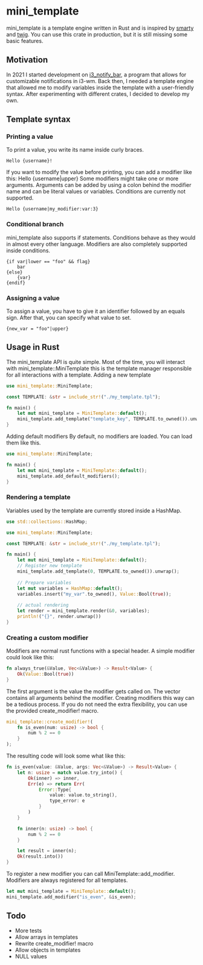# mini_template
mini_template is a template engine written in Rust and is inspired by [smarty](https://smarty.net) and [twig](https://twig.symfony.com/). You can use this crate in production, but it is still missing some basic features.
## Motivation
In 2021 I started development on [i3_notify_bar](https://github.com/Julian-Alberts/i3_notify_bar), a program that allows for customizable notifications in i3-wm. Back then, I needed a template engine that allowed me to modify variables inside the template with a user-friendly syntax. After experimenting with different crates, I decided to develop my own.
## Template syntax
### Printing a value
To print a value, you write its name inside curly braces.
```
Hello {username}!
```
If you want to modify the value before printing, you can add a modifier like this:
Hello {username|upper}
Some modifiers might take one or more arguments. Arguments can be added by using a colon behind the modifier name and can be literal values or variables. Conditions are currently not supported.
```
Hello {username|my_modifier:var:3}
```
### Conditional branch
mini_template also supports if statements. Conditions behave as they would in almost every other language. Modifiers are also completely supported inside conditions.
```
{if var|lower == "foo" && flag}
    bar
{else}
    {var}
{endif}
```
### Assigning a value
To assign a value, you have to give it an identifier followed by an equals sign. After that, you can specify what value to set.
```
{new_var = "foo"|upper}
```

## Usage in Rust
The mini_template API is quite simple. Most of the time, you will interact with mini_template::MiniTemplate this is the template manager responsible for all interactions with a template.
Adding a new template
```rust
use mini_template::MiniTemplate;

const TEMPLATE: &str = include_str!("./my_template.tpl");

fn main() {
    let mut mini_template = MiniTemplate::default();
    mini_template.add_template("template_key", TEMPLATE.to_owned()).unwrap();
}
```
Adding default modifiers
By default, no modifiers are loaded. You can load them like this.
```rust
use mini_template::MiniTemplate;

fn main() {
    let mut mini_template = MiniTemplate::default();
    mini_template.add_default_modifiers();
}
```
### Rendering a template
Variables used by the template are currently stored inside a HashMap.
```rust
use std::collections::HashMap;

use mini_template::MiniTemplate;

const TEMPLATE: &str = include_str!("./my_template.tpl");

fn main() {
    let mut mini_template = MiniTemplate::default();
    // Register new template
    mini_template.add_template(0, TEMPLATE.to_owned()).unwrap();
    
    // Prepare variables
    let mut variables = HashMap::default();
    variables.insert("my_var".to_owned(), Value::Bool(true));
    
    // actual rendering
    let render = mini_template.render(&0, variables);
    println!("{}", render.unwrap())
}
```
### Creating a custom modifier
Modifiers are normal rust functions with a special header. A simple modifier could look like this:
```rust
fn always_true(&Value, Vec<&Value>) -> Result<Value> {
    Ok(Value::Bool(true))
}
```
The first argument is the value the modifier gets called on. The vector contains all arguments behind the modifier.
Creating modifiers this way can be a tedious process. If you do not need the extra flexibility, you can use the provided create_modifier! macro.
```rust
mini_template::create_modifier!(
    fn is_even(num: usize) -> bool {
        num % 2 == 0
    }
);
```
The resulting code will look some what like this:
```rust
fn is_even(value: &Value, args: Vec<&Value>) -> Result<Value> {
    let n: usize = match value.try_into() {
        Ok(inner) => inner,
        Err(e) => return Err(
            Error::Type{
                value: value.to_string(), 
                type_error: e
            }
        )
    }

    fn inner(n: usize) -> bool {
        num % 2 == 0
    }

    let result = inner(n);
    Ok(result.into())
}
```
To register a new modifier you can call MiniTemplate::add_modifier. Modifiers are always registered for all templates.
```rust
let mut mini_template = MiniTemplate::default();
mini_template.add_modifier("is_even", &is_even);
```
## Todo
* More tests
* Allow arrays in templates
* Rewrite create_modifier! macro
* Allow objects in templates
* NULL values
